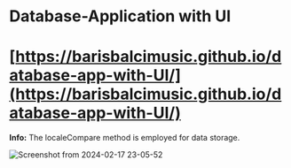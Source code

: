 # **Database-Application with UI**

# [https://barisbalcimusic.github.io/database-app-with-UI/](https://barisbalcimusic.github.io/database-app-with-UI/)

**Info:** The localeCompare method is employed for data storage.

![Screenshot from 2024-02-17 23-05-52](https://github.com/barisbalcimusic/database-app-with-UI/assets/126829019/cefd51aa-b4f0-4873-88b9-86f2b9c4b7f9)

